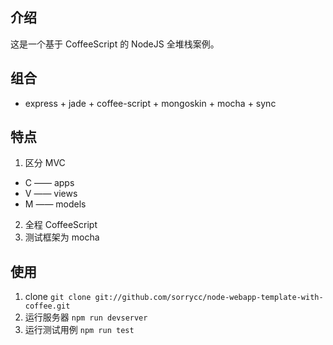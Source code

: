 
## 介绍
这是一个基于 CoffeeScript 的 NodeJS 全堆栈案例。

## 组合
* express + jade + coffee-script + mongoskin + mocha + sync

## 特点
1. 区分 MVC
  * C —— apps
  * V —— views
  * M —— models
2. 全程 CoffeeScript
3. 测试框架为 mocha

## 使用
1. clone
`git clone git://github.com/sorrycc/node-webapp-template-with-coffee.git`
2. 运行服务器
`npm run devserver`
3. 运行测试用例
`npm run test`
